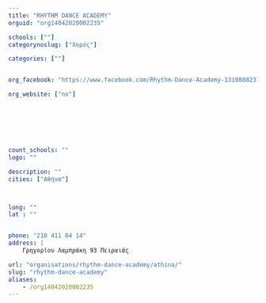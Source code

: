 ```yaml
---
title: "RHYTHM DANCE ACADEMY"
orguid: "org14042020002235"

schools: [""]
categorynoslug: ["Χορός"]

categories: [""]


org_facebook: "https://www.facebook.com/Rhythm-Dance-Academy-131088823109/"

org_website: ["no"]







count_schools: ""
logo: ""

description: ""
cities: ["Αθήνα"]



long: ""
lat : ""


phone: "210 411 84 14"
address: |
    Γρηγορίου Λαμπράκη 93 Πειραιάς

url: "organisations/rhythm-dance-academy/athina/"
slug: "rhythm-dance-academy"
aliases:
    - /org14042020002235
---
```



